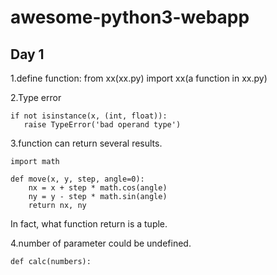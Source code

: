 # awesome-python3-webapp
## Day 1
1.define function:
from xx(xx.py) import xx(a function in xx.py)

2.Type error
```
if not isinstance(x, (int, float)): 
   raise TypeError('bad operand type')
```

3.function can return several results.
```
import math

def move(x, y, step, angle=0):
    nx = x + step * math.cos(angle)
    ny = y - step * math.sin(angle)
    return nx, ny
```
In fact, what function return is a tuple.

4.number of parameter could be undefined.
```
def calc(numbers):
```






